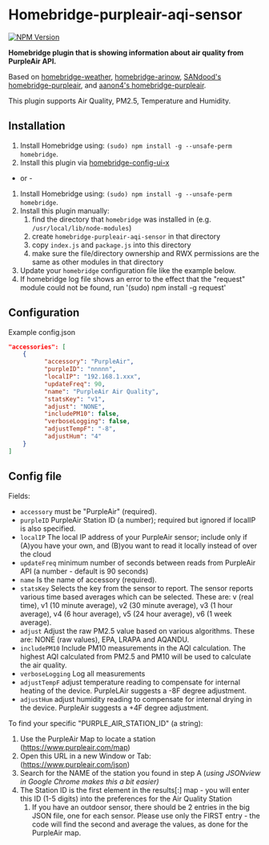 # Homebridge-purpleair-aqi-sensor
[![NPM Version](https://img.shields.io/npm/v/homebridge-airly.svg)](https://www.npmjs.com/package/homebridge-airly)

**Homebridge plugin that is showing information about air quality from PurpleAir API.**

Based on [homebridge-weather](https://github.com/werthdavid/homebridge-weather), [homebridge-arinow](https://github.com/ToddGreenfield/homebridge-airnow), [SANdood's homebridge-purpleair](https://github.com/SANdood/homebridge-purpleair), and [aanon4's homebridge-purpleair](https://github.com/aanon4/homebridge-purpleair).

This plugin supports Air Quality, PM2.5, Temperature and Humidity.

## Installation
1. Install Homebridge using: `(sudo) npm install -g --unsafe-perm homebridge`.
2. Install this plugin via [homebridge-config-ui-x](https://www.npmjs.com/package/homebridge-config-ui-x)

- or -

1. Install Homebridge using: `(sudo) npm install -g --unsafe-perm homebridge`.
2. Install this plugin manually:
    1. find the directory that `homebridge` was installed in (e.g. `/usr/local/lib/node-modules`)
    2. create `homebridge-purpleair-aqi-sensor` in that directory
    3. copy `index.js` and `package.js` into this directory
    4. make sure the file/directory ownership and RWX permissions are the same as other modules in that directory
3. Update your `homebridge` configuration file like the example below.
4. If homebridge log file shows an error to the effect that the "request" module could not be found, run '(sudo) npm install -g request'


## Configuration
Example config.json

```json
"accessories": [
    {
          "accessory": "PurpleAir",
          "purpleID": "nnnnn",
          "localIP": "192.168.1.xxx",
          "updateFreq": 90,
          "name": "PurpleAir Air Quality",
          "statsKey": "v1",
          "adjust": "NONE",
          "includePM10": false,
          "verboseLogging": false,
          "adjustTempF": "-8",
          "adjustHum": "4"
    }
]
```

## Config file
Fields:
- `accessory` must be "PurpleAir" (required).
- `purpleID` PurpleAir Station ID (a number); required but ignored if localIP is also specified.
- `localIP` The local IP address of your PurpleAir sensor; include only if (A)you have your own, and (B)you want to read it locally instead of over the cloud
- `updateFreq` minimum number of seconds between reads from PurpleAir API (a number - default is 90 seconds)
- `name` Is the name of accessory (required).
- `statsKey` Selects the key from the sensor to report. The sensor reports various time based averages which can be selected. These are: v (real time), v1 (10 minute average), v2 (30 minute average), v3 (1 hour average), v4 (6 hour average), v5 (24 hour average), v6 (1 week average).
- `adjust` Adjust the raw PM2.5 value based on various algorithms. These are: NONE (raw values), EPA, LRAPA and AQANDU.
- `includePM10` Include PM10 measurements in the AQI calculation. The highest AQI calculated from PM2.5 and PM10 will be used to calculate the air quality.
- `verboseLogging` Log all measurements
- `adjustTempF` adjust temperature reading to compensate for internal heating of the device. PurpleLAir suggests a -8F degree adjustment.
- `adjustHum` adjust humidity reading to compensate for internal drying in the device. PurpleAir suggests a +4F degree adjustment.

To find your specific "PURPLE_AIR_STATION_ID" (a string):
1. Use the PurpleAir Map to locate a station (https://www.purpleair.com/map)
1. Open this URL in a new Window or Tab: (https://www.purpleair.com/json)
1. Search for the NAME of the station you found in step A (*using JSONview in Google Chrome makes this a bit easier)*
1. The Station ID is the first element in the results[:] map - you will enter this ID (1-5 digits) into the preferences for the Air Quality Station
    1. If you have an outdoor sensor, there should be 2 entries in the big JSON file, one for each sensor. Please use only the FIRST entry - the code will find the second and average the values, as done for the PurpleAir map.

